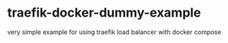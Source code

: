 # traefik-docker-dummy-example
very simple example for using traefik load balancer with docker compose
